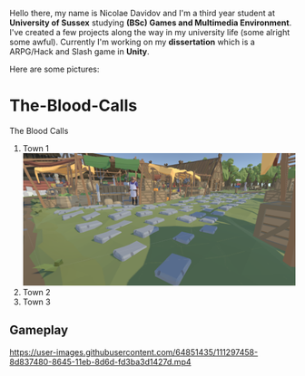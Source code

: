 Hello there, my name is Nicolae Davidov and I'm a third year student at **University of Sussex** studying **(BSc) Games and Multimedia Environment**. I've created a few projects along the way in my university life (some alright some awful). Currently I'm working on my **dissertation** which is a ARPG/Hack and Slash game in **Unity**.

Here are some pictures:




# The-Blood-Calls
The Blood Calls 
1. Town 1
![GitHub Logo](assets/7.png)
3. Town 2
4. Town 3

## Gameplay
https://user-images.githubusercontent.com/64851435/111297458-8d837480-8645-11eb-8d6d-fd3ba3d1427d.mp4
